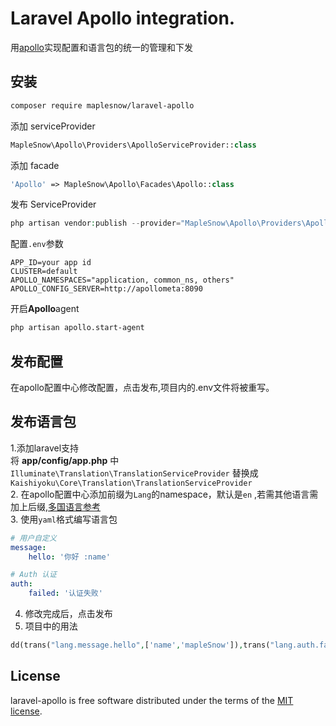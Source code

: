 # Laravel Apollo integration.
用[apollo](https://github.com/ctripcorp/apollo)实现配置和语言包的统一的管理和下发

## 安装
```bash
composer require maplesnow/laravel-apollo
```

添加 serviceProvider
```php
MapleSnow\Apollo\Providers\ApolloServiceProvider::class
```

添加 facade
```php
'Apollo' => MapleSnow\Apollo\Facades\Apollo::class
```

发布 ServiceProvider
```php
php artisan vendor:publish --provider="MapleSnow\Apollo\Providers\ApolloServiceProvider"
```

配置`.env`参数
```properties
APP_ID=your app id
CLUSTER=default
APOLLO_NAMESPACES="application, common_ns, others"
APOLLO_CONFIG_SERVER=http://apollometa:8090
```

开启**Apollo**agent
```bash
php artisan apollo.start-agent
```

## 发布配置
在apollo配置中心修改配置，点击发布,项目内的.env文件将被重写。

## 发布语言包
1.添加laravel支持  
将 **app/config/app.php** 中 `Illuminate\Translation\TranslationServiceProvider` 替换成 `Kaishiyoku\Core\Translation\TranslationServiceProvider`  
2. 在apollo配置中心添加前缀为`Lang`的namespace，默认是`en` ,若需其他语言需加上后缀,[多国语言参考](https://github.com/caouecs/Laravel-lang/blob/master/Source.md)  
3. 使用`yaml`格式编写语言包
```yaml
# 用户自定义
message:
    hello: '你好 :name'

# Auth 认证
auth:
    failed: '认证失败'
```
4. 修改完成后，点击发布  
5. 项目中的用法  
```php
dd(trans("lang.message.hello",['name','mapleSnow']),trans("lang.auth.failed"));
```

## License
laravel-apollo is free software distributed under the terms of the [MIT license](https://opensource.org/licenses/MIT).
